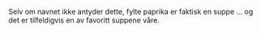Selv om navnet ikke antyder dette, fylte paprika er faktisk en suppe … og det er tilfeldigvis en av favoritt suppene våre.